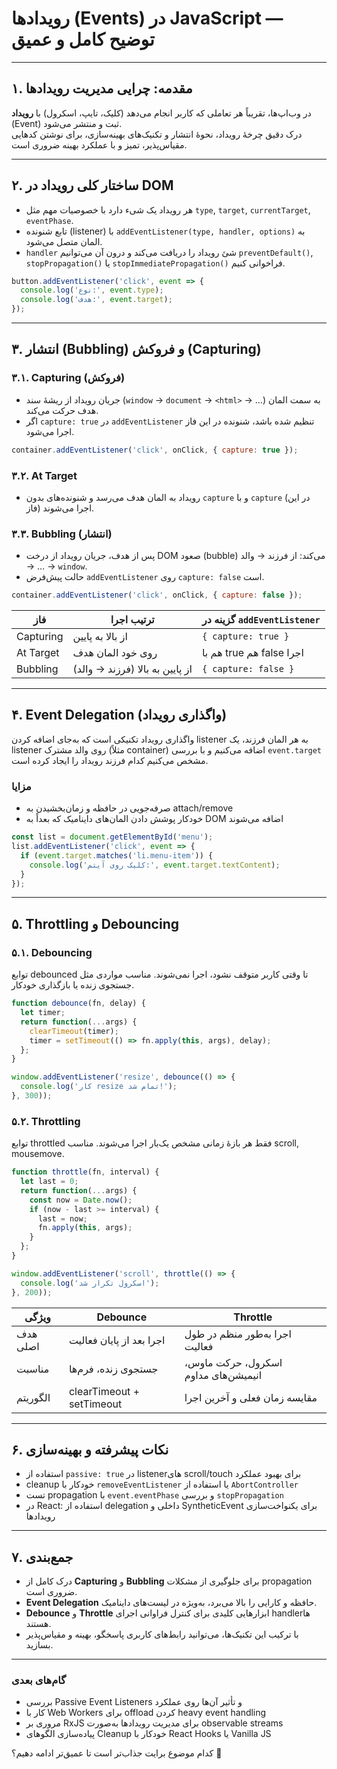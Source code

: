 # رویدادها (Events) در JavaScript — توضیح کامل و عمیق

---

## ۱. مقدمه: چرایی مدیریت رویدادها

در وب‌اپ‌ها، تقریباً هر تعاملی که کاربر انجام می‌دهد (کلیک، تایپ، اسکرول) با **رویداد** (Event) ثبت و منتشر می‌شود.  
درک دقیق چرخهٔ رویداد، نحوهٔ انتشار و تکنیک‌های بهینه‌سازی، برای نوشتن کدهایی مقیاس‌پذیر، تمیز و با عملکرد بهینه ضروری است.

---

## ۲. ساختار کلی رویداد در DOM

- هر رویداد یک شی‌ء دارد با خصوصیات مهم مثل `type`, `target`, `currentTarget`, `eventPhase`.  
- تابع شنونده (listener) با `addEventListener(type, handler, options)` به المان متصل می‌شود.  
- `handler` شیٔ رویداد را دریافت می‌کند و درون آن می‌توانیم `preventDefault()`, `stopPropagation()` یا `stopImmediatePropagation()` فراخوانی کنیم.

```js
button.addEventListener('click', event => {
  console.log('نوع:', event.type);
  console.log('هدف:', event.target);
});
```

---

## ۳. انتشار (Bubbling) و فروکش (Capturing)

### ۳.۱. Capturing (فروکش)
- جریان رویداد از ریشهٔ سند (`window` → `document` → `<html>` → …) به سمت المان هدف حرکت می‌کند.  
- اگر `capture: true` در `addEventListener` تنظیم شده باشد، شنونده در این فاز اجرا می‌شود.

```js
container.addEventListener('click', onClick, { capture: true });
```

### ۳.۲. At Target
- رویداد به المان هدف می‌رسد و شنونده‌های بدون `capture` و با `capture` (در این فاز) اجرا می‌شوند.

### ۳.۳. Bubbling (انتشار)
- پس از هدف، جریان رویداد از درخت DOM صعود (bubble) می‌کند: از فرزند → والد → … → `window`.  
- حالت پیش‌فرض `addEventListener` روی `capture: false` است.

```js
container.addEventListener('click', onClick, { capture: false });
```

| فاز          | ترتیب اجرا                          | گزینه در `addEventListener` |
|--------------|--------------------------------------|-----------------------------|
| Capturing    | از بالا به پایین                    | `{ capture: true }`         |
| At Target    | روی خود المان هدف                   | هم با true هم false اجرا    |
| Bubbling     | از پایین به بالا (فرزند → والد)     | `{ capture: false }`        |

---

## ۴. Event Delegation (واگذاری رویداد)

واگذاری رویداد تکنیکی است که به‌جای اضافه کردن listener به هر المان فرزند، یک listener روی والد مشترک (مثلاً container) اضافه می‌کنیم و با بررسی `event.target` مشخص می‌کنیم کدام فرزند رویداد را ایجاد کرده است.

### مزایا
- صرفه‌جویی در حافظه و زمان‌بخشیدن به attach/remove  
- خودکار پوشش دادن المان‌های داینامیک که بعداً به DOM اضافه می‌شوند  

```js
const list = document.getElementById('menu');
list.addEventListener('click', event => {
  if (event.target.matches('li.menu-item')) {
    console.log('کلیک روی آیتم:', event.target.textContent);
  }
});
```

---

## ۵. Throttling و Debouncing

### ۵.۱. Debouncing
توابع debounced تا وقتی کاربر متوقف نشود، اجرا نمی‌شوند. مناسب مواردی مثل جستجوی زنده یا بازگذاری خودکار.

```js
function debounce(fn, delay) {
  let timer;
  return function(...args) {
    clearTimeout(timer);
    timer = setTimeout(() => fn.apply(this, args), delay);
  };
}

window.addEventListener('resize', debounce(() => {
  console.log('کار resize تمام شد!');
}, 300));
```

### ۵.۲. Throttling
توابع throttled فقط هر بازهٔ زمانی مشخص یک‌بار اجرا می‌شوند. مناسب scroll, mousemove.

```js
function throttle(fn, interval) {
  let last = 0;
  return function(...args) {
    const now = Date.now();
    if (now - last >= interval) {
      last = now;
      fn.apply(this, args);
    }
  };
}

window.addEventListener('scroll', throttle(() => {
  console.log('اسکرول تکرار شد');
}, 200));
```

| ویژگی       | Debounce                                | Throttle                              |
|-------------|-----------------------------------------|---------------------------------------|
| هدف اصلی    | اجرا بعد از پایان فعالیت               | اجرا به‌طور منظم در طول فعالیت       |
| مناسبت     | جستجوی زنده، فرم‌ها                     | اسکرول، حرکت ماوس، انیمیشن‌های مداوم |
| الگوریتم   | clearTimeout + setTimeout               | مقایسه زمان فعلی و آخرین اجرا        |

---

## ۶. نکات پیشرفته و بهینه‌سازی

- استفاده از `passive: true` در listenerهای scroll/touch برای بهبود عملکرد  
- cleanup خودکار با `removeEventListener` یا استفاده از `AbortController`  
- تست propagation با `event.eventPhase` و بررسی `stopPropagation`  
- در React: استفاده از delegation داخلی و SyntheticEvent برای یکنواخت‌سازی رویدادها  

---

## ۷. جمع‌بندی

- درک کامل از **Capturing** و **Bubbling** برای جلوگیری از مشکلات propagation ضروری است.  
- **Event Delegation** حافظه و کارایی را بالا می‌برد، به‌ویژه در لیست‌های داینامیک.  
- **Debounce** و **Throttle** ابزارهایی کلیدی برای کنترل فراوانی اجرای handlerها هستند.  
- با ترکیب این تکنیک‌ها، می‌توانید رابط‌های کاربری پاسخگو، بهینه و مقیاس‌پذیر بسازید.

---

### گام‌های بعدی  
- بررسی Passive Event Listeners و تأثیر آن‌ها روی عملکرد  
- کار با Web Workers برای offload کردن heavy event handling  
- مروری بر RxJS برای مدیریت رویدادها به‌صورت observable streams  
- پیاده‌سازی الگوهای Cleanup خودکار با React Hooks یا Vanilla JS

کدام موضوع برایت جذاب‌تر است تا عمیق‌تر ادامه دهیم؟ 🚀
